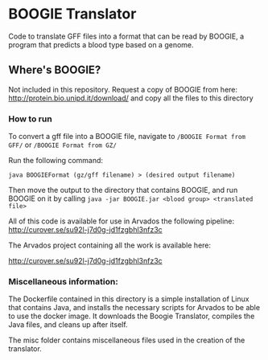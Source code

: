 # BOOGIE Translator

Code to translate GFF files into a format that can be read by BOOGIE, a program that predicts a blood type based on a genome. 

## Where's BOOGIE?

Not included in this repository. Request a copy of BOOGIE from here: http://protein.bio.unipd.it/download/ and copy all the files to this directory

### How to run

To convert a gff file into a BOOGIE file, navigate to `/BOOGIE Format from GFF/` or `/BOOGIE Format from GZ/`

Run the following command: 

`java BOOGIEFormat (gz/gff filename) > (desired output filename)`

Then move the output to the directory that contains BOOGIE, and run BOOGIE on it by calling `java -jar BOOGIE.jar <blood group> <translated file>`

All of this code is available for use in Arvados the following pipeline: http://curover.se/su92l-j7d0g-jd1fzgbhl3nfz3c

The Arvados project containing all the work is available here: 

http://curover.se/su92l-j7d0g-jd1fzgbhl3nfz3c

### Miscellaneous information:

The Dockerfile contained in this directory is a simple installation of Linux that contains Java, and installs the necessary scripts for Arvados to be able to use the docker image. It downloads the Boogie Translator, compiles the Java files, and cleans up after itself.

The misc folder contains miscellaneous files used in the creation of the translator.